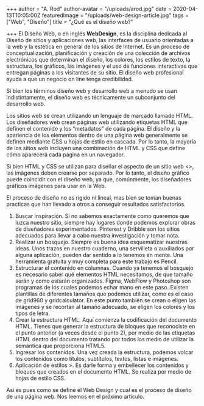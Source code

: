 +++
author = "A. Rod"
author-avatar = "/uploads/arod.jpg"
date = 2020-04-13T10:05:00Z
featuredImage = "/uploads/web-design-article.jpg"
tags = ["Web", "Diseño"]
title = "¿Qué es el diseño web?"

+++
El Diseño Web, o en inglés **WebDesign**, es la disciplina dedicada al Diseño de sitios y aplicaciones web, las interfaces de usuario orientadas a la web y la estética en general de los sitios de Internet. Es un proceso de conceptualización, planificación y creación de una colección de archivos electrónicos que determinan el diseño, los colores, los estilos de texto, la estructura, los gráficos, las imágenes y el uso de funciones interactivas que entregan páginas a los visitantes de su sitio. El diseño web profesional ayuda a que un negocio on line tenga credibilidad.

Si bien los términos diseño web y desarrollo web a menudo se usan indistintamente, el diseño web es técnicamente un subconjunto del desarrollo web.

Los sitios web se crean utilizando un lenguaje de marcado llamado HTML. Los diseñadores web crean páginas web utilizando etiquetas HTML que definen el contenido y los “metadatos” de cada página. El diseño y la apariencia de los elementos dentro de una página web generalmente se definen mediante CSS u hojas de estilo en cascada. Por lo tanto, la mayoría de los sitios web incluyen una combinación de HTML y CSS que define cómo aparecerá cada página en un navegador.

Si bien HTML y CSS se utilizan para diseñar el aspecto de un sitio web <<look and feel>>, las imágenes deben crearse por separado. Por lo tanto, el diseño gráfico puede coincidir con el diseño web, ya que, comúnmente, los diseñadores gráficos imágenes para usar en la Web.

El proceso de diseño no es rígido ni lineal, mas bien se toman buenas practicas que han llevado a otros a conseguir resultados satisfactorios.

1. Buscar inspiración. Si no sabemos exactamente como queremos que luzca nuestro sitio, siempre hay lugares donde podemos explorar obras de diseñadores experimentados. Pinterest y Dribble son los sitios adecuados para llevar a cabo nuestra investigación y tomar nota.
2. Realizar un bosquejo. Siempre es buena idea esquematizar nuestras ideas. Unos trazos en nuestro cuaderno, una servilleta o auxiliados por alguna aplicación, pueden dar sentido a lo tenemos en mente. Una herramienta gratuita y muy completa para este trabajo es Pencil.
3. Estructurar el contenido en columnas. Cuando ya tenemos el bosquejo es necesario saber qué elementos HTML necesitamos, de que tamaño serán y como estarán organizados. Figma, WebFlow y Photoshop son programas de los cuales podemos echar mano en este paso. Existen plantillas de diferentes tamaños que podemos utilizar, como es el caso de grid960 y gridcalculator. En este punto también se crean o eligen las imágenes y se recortan al tamaño adecuado, se eligen los colores y los tipos de letra.
4. Crear la estructura HTML. Aquí comienza la codificación del documento HTML. Tienes que generar la estructura de bloques que reconociste en el punto anterior (a veces desde el punto 2), por medio de las etiquetas HTML dentro del documento tratando por todos los medio de utilizar la semántica que proporciona HTML5.
5. Ingresar los contenidos. Una vez creada la estructura, podemos volcar los contenidos como títulos, subtítulos, textos, listas e imágenes.
6. Aplicación de estilos <look and feel>>. Es darle forma y embellecer los contenidos y bloques que creados en el documento HTML. Se realiza por medio de hojas de estilo CSS.

Así es pues como se define el Web Design y cual es el proceso de diseño de una página web. Nos leemos en el próximo artículo.